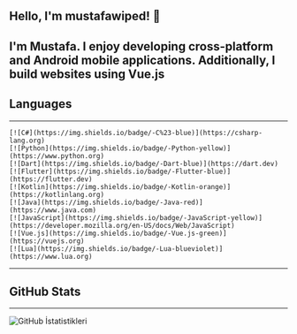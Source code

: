 Hello, I'm mustafawiped! 👋
---
I'm Mustafa. I enjoy developing cross-platform and Android mobile applications. Additionally, I build websites using Vue.js
---
## Languages
---
    [![C#](https://img.shields.io/badge/-C%23-blue)](https://csharp-lang.org)
    [![Python](https://img.shields.io/badge/-Python-yellow)](https://www.python.org)
    [![Dart](https://img.shields.io/badge/-Dart-blue)](https://dart.dev)
    [![Flutter](https://img.shields.io/badge/-Flutter-blue)](https://flutter.dev)
    [![Kotlin](https://img.shields.io/badge/-Kotlin-orange)](https://kotlinlang.org)
    [![Java](https://img.shields.io/badge/-Java-red)](https://www.java.com)
    [![JavaScript](https://img.shields.io/badge/-JavaScript-yellow)](https://developer.mozilla.org/en-US/docs/Web/JavaScript)
    [![Vue.js](https://img.shields.io/badge/-Vue.js-green)](https://vuejs.org)
    [![Lua](https://img.shields.io/badge/-Lua-blueviolet)](https://www.lua.org)

---
## GitHub Stats
---

![GitHub İstatistikleri](https://example.com/github-stats](https://github-readme-stats.vercel.app/api?username=mustafawp&theme=dark&show_icons=true))
